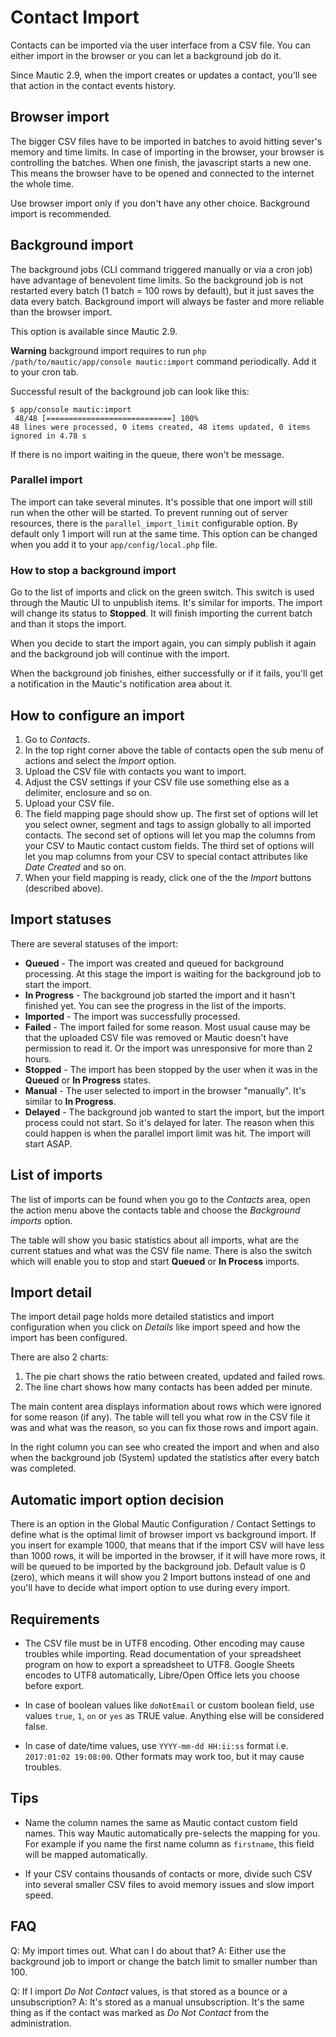# Contact Import

Contacts can be imported via the user interface from a CSV file. You can either import in the browser or you can let a background job do it.

Since Mautic 2.9, when the import creates or updates a contact, you'll see that action in the contact events history.

## Browser import

The bigger CSV files have to be imported in batches to avoid hitting sever's memory and time limits. In case of importing in the browser, your browser is controlling the batches. When one finish, the javascript starts a new one. This means the browser have to be opened and connected to the internet the whole time.

Use browser import only if you don't have any other choice. Background import is recommended.

## Background import

The background jobs (CLI command triggered manually or via a cron job) have advantage of benevolent time limits. So the background job is not restarted every batch (1 batch = 100 rows by default), but it just saves the data every batch. Background import will always be faster and more reliable than the browser import.

This option is available since Mautic 2.9.

**Warning** background import requires to run `php /path/to/mautic/app/console mautic:import` command periodically. Add it to your cron tab.

Successful result of the background job can look like this:
```
$ app/console mautic:import
 48/48 [============================] 100%
48 lines were processed, 0 items created, 48 items updated, 0 items ignored in 4.78 s
```
If there is no import waiting in the queue, there won't be message.

### Parallel import

The import can take several minutes. It's possible that one import will still run when the other will be started. To prevent running out of server resources, there is the `parallel_import_limit` configurable option. By default only 1 import will run at the same time. This option can be changed when you add it to your `app/config/local.php` file.

### How to stop a background import

Go to the list of imports and click on the green switch. This switch is used through the Mautic UI to unpublish items. It's similar for imports. The import will change its status to **Stopped**. It will finish importing the current batch and than it stops the import.

When you decide to start the import again, you can simply publish it again and the background job will continue with the import.

When the background job finishes, either successfully or if it fails, you'll get a notification in the Mautic's notification area about it.

## How to configure an import

1. Go to *Contacts*.
2. In the top right corner above the table of contacts open the sub menu of actions and select the *Import* option.
3. Upload the CSV file with contacts you want to import.
4. Adjust the CSV settings if your CSV file use something else as a delimiter, enclosure and so on.
5. Upload your CSV file.
6. The field mapping page should show up. The first set of options will let you select owner, segment and tags to assign globally to all imported contacts. The second set of options will let you map the columns from your CSV to Mautic contact custom fields. The third set of options will let you map columns from your CSV to special contact attributes like *Date Created* and so on.
7. When your field mapping is ready, click one of the the *Import* buttons (described above).

## Import statuses

There are several statuses of the import:
- **Queued** - The import was created and queued for background processing. At this stage the import is waiting for the background job to start the import.
- **In Progress** - The background job started the import and it hasn't finished yet. You can see the progress in the list of the imports.
- **Imported** - The import was successfully processed.
- **Failed** - The import failed for some reason. Most usual cause may be that the uploaded CSV file was removed or Mautic doesn't have permission to read it. Or the import was unresponsive for more than 2 hours.
- **Stopped** - The import has been stopped by the user when it was in the **Queued** or **In Progress** states.
- **Manual** - The user selected to import in the browser "manually". It's similar to **In Progress**.
- **Delayed** - The background job wanted to start the import, but the import process could not start. So it's delayed for later. The reason when this could happen is when the parallel import limit was hit. The import will start ASAP.

## List of imports

The list of imports can be found when you go to the *Contacts* area, open the action menu above the contacts table and choose the *Background imports* option.

The table will show you basic statistics about all imports, what are the current statues and what was the CSV file name. There is also the switch which will enable you to stop and start **Queued** or **In Process** imports.

## Import detail

The import detail page holds more detailed statistics and import configuration when you click on *Details* like import speed and how the import has been configured.

There are also 2 charts:
1. The pie chart shows the ratio between created, updated and failed rows.
2. The line chart shows how many contacts has been added per minute.

The main content area displays information about rows which were ignored for some reason (if any). The table will tell you what row in the CSV file it was and what was the reason, so you can fix those rows and import again.

In the right column you can see who created the import and when and also when the background job (System) updated the statistics after every batch was completed.

## Automatic import option decision

There is an option in the Global Mautic Configuration /  Contact Settings to define what is the optimal limit of browser import vs background import. If you insert for example 1000, that means that if the import CSV will have less than 1000 rows, it will be imported in the browser, if it will have more rows, it will be queued to be imported by the background job. Default value is 0 (zero), which means it will show you 2 Import buttons instead of one and you'll have to decide what import option to use during every import.

## Requirements

- The CSV file must be in UTF8 encoding. Other encoding may cause troubles while importing. Read documentation of your spreadsheet program on how to export a spreadsheet to UTF8. Google Sheets encodes to UTF8 automatically, Libre/Open Office lets you choose before export.

- In case of boolean values like `doNotEmail` or custom boolean field, use values `true`, `1`, `on` or `yes` as TRUE value. Anything else will be considered false.

- In case of date/time values, use `YYYY-mm-dd HH:ii:ss` format i.e. `2017:01:02 19:08:00`. Other formats may work too, but it may cause troubles.

## Tips

- Name the column names the same as Mautic contact custom field names. This way Mautic automatically pre-selects the mapping for you. For example if you name the first name column as `firstname`, this field will be mapped automatically.

- If your CSV contains thousands of contacts or more, divide such CSV into several smaller CSV files to avoid memory issues and slow import speed.

## FAQ

Q: My import times out. What can I do about that?
A: Either use the background job to import or change the batch limit to smaller number than 100.

Q: If I import *Do Not Contact* values, is that stored as a bounce or a unsubscription?
A: It's stored as a manual unsubscription. It's the same thing as if the contact was marked as *Do Not Contact* from the administration.
